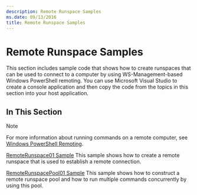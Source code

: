 ```yaml
---
description: Remote Runspace Samples
ms.date: 09/13/2016
title: Remote Runspace Samples
---
```

# Remote Runspace Samples

This section includes sample code that shows how to create runspaces that can be used to connect to
a computer by using WS-Management-based Windows PowerShell remoting. You can use Microsoft Visual
Studio to create a console application and then copy the code from the topics in this section into
your host application.

## In This Section

> [!NOTE]
> For more information about running commands on a remote computer, see
> [Windows PowerShell Remoting](/previous-versions/ms714644(v=vs.85)).

 [RemoteRunspace01 Sample](./remoterunspace01-sample.md) This sample shows how to create a remote
 runspace that is used to establish a remote connection.

 [RemoteRunspacePool01 Sample](./remoterunspacepool01-sample.md) This sample shows how to construct
 a remote runspace pool and how to run multiple commands concurrently by using this pool.
